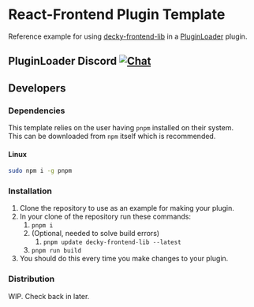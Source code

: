 # React-Frontend Plugin Template 

Reference example for using [decky-frontend-lib](https://github.com/SteamDeckHomebrew/decky-frontend-lib) in a [PluginLoader](https://github.com/SteamDeckHomebrew/PluginLoader) plugin.

## PluginLoader Discord [![Chat](https://img.shields.io/badge/chat-on%20discord-7289da.svg)](https://discord.gg/ZU74G2NJzk)

## Developers

### Dependencies

This template relies on the user having `pnpm` installed on their system.  
This can be downloaded from `npm` itself which is recommended. 

#### Linux
```bash
sudo npm i -g pnpm
```

### Installation

1. Clone the repository to use as an example for making your plugin.
2. In your clone of the repository run these commands:
   1. ``pnpm i``
   2.  (Optional, needed to solve build errors)
       1. ``pnpm update decky-frontend-lib --latest``
   3. ``pnpm run build``
3. You should do this every time you make changes to your plugin.

### Distribution

WIP. Check back in later.


